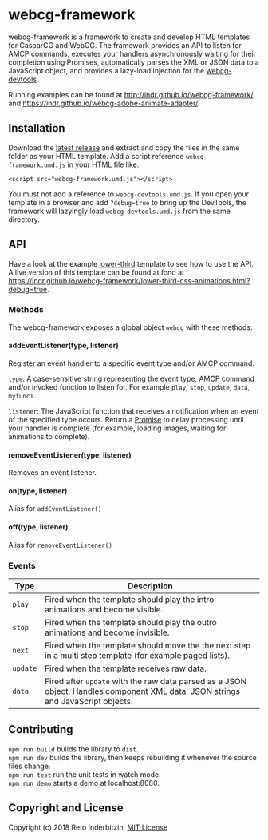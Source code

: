 # webcg-framework

webcg-framework is a framework to create and develop HTML templates for CasparCG and WebCG. The framework provides an API to listen for AMCP commands, executes your handlers asynchronously waiting for their completion using Promises, automatically parses the XML or JSON data to a JavaScript object, and provides a lazy-load injection for the [webcg-devtools](https://github.com/indr/webcg-devtools).

Running examples can be found at http://indr.github.io/webcg-framework/ and https://indr.github.io/webcg-adobe-animate-adapter/.

## Installation

Download the [latest release](https://github.com/indr/webcg-framework/releases) and extract and copy the files in the same folder as your HTML template. Add a script reference  `webcg-framework.umd.js` in your HTML file like:

`<script src="webcg-framework.umd.js"></script>`

You must not add a reference to `webcg-devtools.umd.js`. If you open your template in a browser and add `?debug=true` to bring up the DevTools, the framework will lazyingly load `webcg-devtools.umd.js` from the same directory.

## API

Have a look at the example [lower-third](https://github.com/indr/webcg-framework/blob/master/docs/lower-third-css-animations.html) template to see how to use the API. A live version of this template can be found at fond at https://indr.github.io/webcg-framework/lower-third-css-animations.html?debug=true.

### Methods

The webcg-framework exposes a global object `webcg` with these methods:

#### addEventListener(type, listener)  

Register an event handler to a specific event type and/or AMCP command.

`type`: A case-sensitive string representing the event type, AMCP command and/or invoked function to listen for. For example `play`, `stop`, `update`, `data`, `myfunc1`.
  
`listener`: The JavaScript function that receives a notification when an event of the specified type occurs. Return a [Promise](https://developer.mozilla.org/en-US/docs/Web/JavaScript/Reference/Global_Objects/Promise) to delay processing until your handler is complete (for example, loading images, waiting for animations to complete).

#### removeEventListener(type, listener)

Removes an event listener.

#### on(type, listener)

Alias for `addEventListener()`
  
#### off(type, listener)

Alias for `removeEventListener()`

### Events

| Type | Description |
| ---- | ----------- |
| `play` | Fired when the template should play the intro animations and become visible. |
| `stop` | Fired when the template should play the outro animations and become invisible. |
| `next` | Fired when the template should move the the next step in a multi step template (for example paged lists). |
| `update` | Fired when the template receives raw data. |
| `data` | Fired after `update` with the raw data parsed as a JSON object. Handles component XML data, JSON strings and JavaScript objects. |

## Contributing

`npm run build` builds the library to `dist`.  
`npm run dev` builds the library, then keeps rebuilding it whenever the source files change.  
`npm run test` run the unit tests in watch mode.  
`npm run demo` starts a demo at localhost:8080.

## Copyright and License

Copyright (c) 2018 Reto Inderbitzin, [MIT License](LICENSE)
